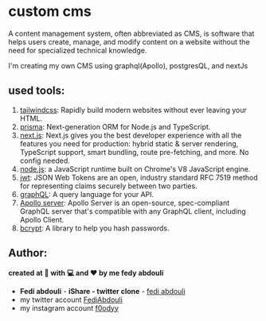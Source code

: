 # custom cms

A content management system, often abbreviated as CMS, is software that helps users create, manage, and modify content on a website without the need for specialized technical knowledge.

I'm creating my own CMS using graphql(Apollo), postgresQL, and nextJs 

## used tools:

1. [tailwindcss](https://tailwindcss.com/): Rapidly build modern websites without ever leaving your HTML.
2. [prisma](https://www.prisma.io/): Next-generation ORM for Node.js and TypeScript.
3. [next.js](https://nextjs.org/): Next.js gives you the best developer experience with all the features you need for production: hybrid static & server rendering, TypeScript support, smart bundling, route pre-fetching, and more. No config needed.
4. [node.js](https://nodejs.org/en/): a JavaScript runtime built on Chrome's V8 JavaScript engine.
5. [jwt](jwt.io): JSON Web Tokens are an open, industry standard RFC 7519 method for representing claims securely between two parties.
6. [graphQL](https://graphql.org/): A query language for your API.
7. [Apollo server](https://www.apollographql.com/docs/apollo-server/): Apollo Server is an open-source, spec-compliant GraphQL server that's compatible with any GraphQL client, including Apollo Client.
8. [bcrypt](https://www.npmjs.com/package/bcrypt): A library to help you hash passwords.

## Author:

**created at 🌙 with 💻 and ❤ by me fedy abdouli**
* **Fedi abdouli** - **iShare - twitter clone** - [fedi abdouli](https://github.com/cs-fedy)
* my twitter account [FediAbdouli](https://www.twitter.com/FediAbdouli)
* my instagram account [f0odyy](https://www.instagram.com/f0odyy)